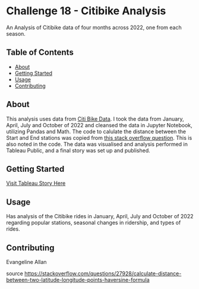 # Challenge 18 - Citibike Analysis
An Analysis of Citibike data of four months across 2022, one from each season. 

## Table of Contents

- [About](#about)
- [Getting Started](#getting_Started)
- [Usage](#usage)
- [Contributing](#contributing)

## About
This analysis uses data from [Citi Bike Data]([https://earthquake.usgs.gov/earthquakes/feed/v1.0/geojson.php](https://citibikenyc.com/system-data)). I took the data from January, April, July and October of 2022 and cleansed the data in Jupyter Notebook, utilizing Pandas and Math. The code to calulate the distance between the Start and End stations was copied from [this stack overflow question](https://stackoverflow.com/questions/27928/calculate-distance-between-two-latitude-longitude-points-haversine-formula). This is also noted in the code. The data was visualised and analysis performed in Tableau Public, and a final story was set up and published. 

## Getting Started
[Visit Tableau Story Here](https://public.tableau.com/app/profile/evangeline.allan/viz/CitiBikeAnalysis-DataAnalyticsBootcamp/CitibikeAnalysis?publish=yes)

## Usage
Has analysis of the Citibike rides in January, April, July and October of 2022 regarding popular stations, seasonal changes in ridership, and types of rides. 

## Contributing
Evangeline Allan

source https://stackoverflow.com/questions/27928/calculate-distance-between-two-latitude-longitude-points-haversine-formula
